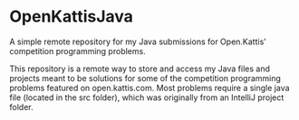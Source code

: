 # OpenKattisJava
A simple remote repository for my Java submissions for Open.Kattis' competition programming problems.

This repository is a remote way to store and access my Java files and projects meant to be solutions for some of the competition programming
problems featured on open.kattis.com. Most problems require a single java file (located in the src folder), which was originally from an IntelliJ
project folder.
